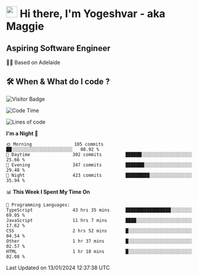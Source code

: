 <h1><img src="https://emojis.slackmojis.com/emojis/images/1531849430/4246/blob-sunglasses.gif?1531849430" width="30"/> Hi there, I'm Yogeshvar - aka Maggie</h1>

## Aspiring Software Engineer
🏂🏻  Based on Adelaide 

## 🛠 When & What do I code ?  

![Visitor Badge](https://visitor-badge.feriirawann.repl.co?username=yogeshvar&repo=yogeshvar&label=Visitors&style=plastic&color=%23457BFF&contentType=svg)

<!--START_SECTION:waka-->
![Code Time](http://img.shields.io/badge/Code%20Time-2%2C570%20hrs%206%20mins-blue)

![Lines of code](https://img.shields.io/badge/From%20Hello%20World%20I%27ve%20Written-4.0%20million%20lines%20of%20code-blue)

**I'm a Night 🦉** 

```text
🌞 Morning                105 commits         ██░░░░░░░░░░░░░░░░░░░░░░░   08.92 % 
🌆 Daytime                302 commits         ██████░░░░░░░░░░░░░░░░░░░   25.66 % 
🌃 Evening                347 commits         ███████░░░░░░░░░░░░░░░░░░   29.48 % 
🌙 Night                  423 commits         █████████░░░░░░░░░░░░░░░░   35.94 % 
```


📊 **This Week I Spent My Time On** 

```text
💬 Programming Languages: 
TypeScript               43 hrs 35 mins      █████████████████░░░░░░░░   69.05 % 
JavaScript               11 hrs 7 mins       ████░░░░░░░░░░░░░░░░░░░░░   17.62 % 
CSS                      2 hrs 52 mins       █░░░░░░░░░░░░░░░░░░░░░░░░   04.54 % 
Other                    1 hr 37 mins        █░░░░░░░░░░░░░░░░░░░░░░░░   02.57 % 
HTML                     1 hr 18 mins        █░░░░░░░░░░░░░░░░░░░░░░░░   02.08 % 
```


 Last Updated on 13/01/2024 12:37:38 UTC
<!--END_SECTION:waka-->
